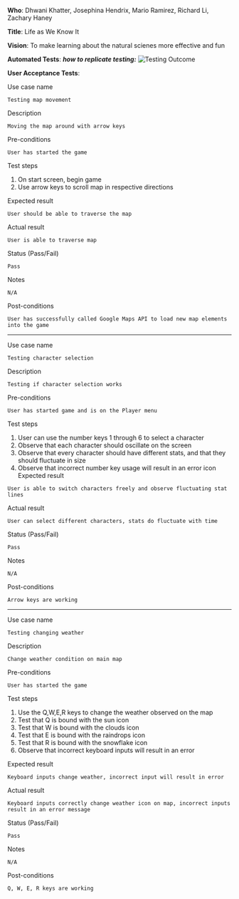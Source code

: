**Who**: Dhwani Khatter, Josephina Hendrix, Mario Ramirez, Richard Li, Zachary Haney

**Title**: Life as We Know It

**Vision**: To make learning about the natural scienes more effective and fun

**Automated Tests**:
***how to replicate testing:***
![Testing Outcome](https://github.com/MiRamirezJr/Software-Dev-team-project/blob/master/team%20project%20pics/testingOutput.PNG)

**User Acceptance Tests**:

Use case name

	Testing map movement
Description

	Moving the map around with arrow keys

Pre-conditions

	User has started the game

Test steps
  1. On start screen, begin game
  2. Use arrow keys to scroll map in respective directions


Expected result

	User should be able to traverse the map 
Actual result

	User is able to traverse map
Status (Pass/Fail)

	Pass
Notes

	N/A
Post-conditions

	User has successfully called Google Maps API to load new map elements into the game
	
___

Use case name
  
	Testing character selection
Description
	
	Testing if character selection works
Pre-conditions

	User has started game and is on the Player menu
Test steps
  1. User can use the number keys 1 through 6 to select a character
  2. Observe that each character should oscillate on the screen
  3. Observe that every character should have different stats, and that they should fluctuate in size 
  4. Observe that incorrect number key usage will result in an error icon 
Expected result

	User is able to switch characters freely and observe fluctuating stat lines
Actual result

	User can select different characters, stats do fluctuate with time
Status (Pass/Fail)

	Pass
Notes

	N/A
Post-conditions
	
	
	Arrow keys are working
___
Use case name

	Testing changing weather
Description
	
	Change weather condition on main map
	
Pre-conditions

	User has started the game
Test steps
  1. Use the Q,W,E,R keys to change the weather observed on the map
  2. Test that Q is bound with the sun icon
  3. Test that W is bound with the clouds icon
  4. Test that E is bound with the raindrops icon
  5. Test that R is bound with the snowflake icon
  6. Observe that incorrect keyboard inputs will result in an error

Expected result

	Keyboard inputs change weather, incorrect input will result in error
Actual result

	Keyboard inputs correctly change weather icon on map, incorrect inputs result in an error message
Status (Pass/Fail)

	Pass
Notes

	N/A
Post-conditions
	
	Q, W, E, R keys are working


